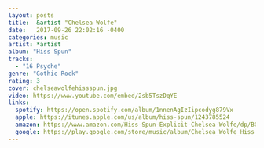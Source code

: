 ```yaml
---
layout: posts
title:  &artist "Chelsea Wolfe"
date:   2017-09-26 22:02:16 -0400
categories: music
artist: *artist
album: "Hiss Spun"
tracks:
  - "16 Psyche"
genre: "Gothic Rock"
rating: 3
cover: chelseawolfehissspun.jpg
video: https://www.youtube.com/embed/2sb5TszDqYE
links:
  spotify: https://open.spotify.com/album/1nnenAgIzIipcodyg879Vx
  apple: https://itunes.apple.com/us/album/hiss-spun/1243785524
  amazon: https://www.amazon.com/Hiss-Spun-Explicit-Chelsea-Wolfe/dp/B071JD3FL6/
  google: https://play.google.com/store/music/album/Chelsea_Wolfe_Hiss_Spun?id=Buf4x7wfip4m6kbvmaslljrwkte&hl=en
---
```



